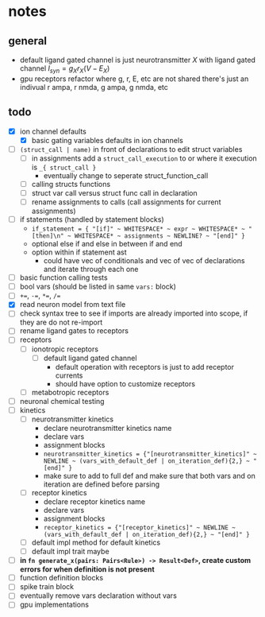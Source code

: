 # notes

## general

- default ligand gated channel is just neurotransmitter $X$ with ligand gated channel $I_{syn} = g_X r_X (V - E_X)$
- gpu receptors refactor where g, r, E, etc are not shared there's just an indivual r ampa, r nmda, g ampa, g nmda, etc

## todo

- [x] ion channel defaults
  - [x] basic gating variables defaults in ion channels
- [ ] `(struct_call | name)` in front of declarations to edit struct variables
  - [ ] in assignments add a `struct_call_execution` to or where it execution is `_{ struct_call }`
    - eventually change to seperate struct_function_call
  - [ ] calling structs functions
  - [ ] struct var call versus struct func call in declaration
  - [ ] rename assignments to calls (call assignments for current assignments)
- [ ] if statements (handled by statement blocks)
  - `if_statement = { "[if]" ~ WHITESPACE* ~ expr ~ WHITESPACE* ~ "[then]\n" ~ WHITESPACE* ~ assignments ~ NEWLINE? ~ "[end]" }`
  - optional else if and else in between if and end
  - option within if statement ast
    - could have vec of conditionals and vec of vec of declarations and iterate through each one
- [ ] basic function calling tests
- [ ] bool vars (should be listed in same `vars:` block)
- [ ] `+=`, `-=`, `*=`, `/=`
- [x] read neuron model from text file
- [ ] check syntax tree to see if imports are already imported into scope, if they are do not re-import
- [ ] rename ligand gates to receptors
- [ ] receptors
  - [ ] ionotropic receptors
    - [ ] default ligand gated channel
      - default operation with receptors is just to add receptor currents
      - should have option to customize receptors
  - [ ] metabotropic receptors
- [ ] neuronal chemical testing
- [ ] kinetics
  - [ ] neurotransmitter kinetics
    - declare neurotransmitter kinetics name
    - declare vars
    - assignment blocks
    - `neurotransmitter_kinetics = {"[neurotransmitter_kinetics]" ~ NEWLINE ~ (vars_with_default_def | on_iteration_def){2,} ~ "[end]" }`
    - make sure to add to full def and make sure that both vars and on iteration are defined before parsing
  - [ ] receptor kinetics
    - declare receptor kinetics name
    - declare vars
    - assignment blocks
    - `receptor_kinetics = {"[receptor_kinetics]" ~ NEWLINE ~ (vars_with_default_def | on_iteration_def){2,} ~ "[end]" }`
  - [ ] default impl method for default kinetics
  - [ ] default impl trait maybe
- [ ] **in `fn generate_x(pairs: Pairs<Rule>) -> Result<Def>`, create custom errors for when definition is not present**
- [ ] function definition blocks
- [ ] spike train block
- [ ] eventually remove vars declaration without vars
- [ ] gpu implementations

